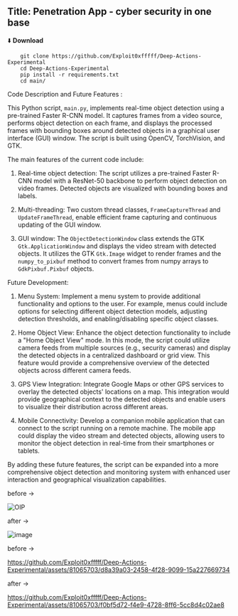 ## Title: Penetration App -  cyber security  in one base

⬇️ **Download**

```
    git clone https://github.com/Exploit0xfffff/Deep-Actions-Experimental
    cd Deep-Actions-Experimental
    pip install -r requirements.txt
    cd main/
```

Code Description and Future Features :

This Python script, `main.py`, implements real-time object detection using a pre-trained Faster R-CNN model. It captures frames from a video source, performs object detection on each frame, and displays the processed frames with bounding boxes around detected objects in a graphical user interface (GUI) window. The script is built using OpenCV, TorchVision, and GTK.

The main features of the current code include:

1. Real-time object detection: The script utilizes a pre-trained Faster R-CNN model with a ResNet-50 backbone to perform object detection on video frames. Detected objects are visualized with bounding boxes and labels.

2. Multi-threading: Two custom thread classes, `FrameCaptureThread` and `UpdateFrameThread`, enable efficient frame capturing and continuous updating of the GUI window.

3. GUI window: The `ObjectDetectionWindow` class extends the GTK `Gtk.ApplicationWindow` and displays the video stream with detected objects. It utilizes the GTK `Gtk.Image` widget to render frames and the `numpy_to_pixbuf` method to convert frames from numpy arrays to `GdkPixbuf.Pixbuf` objects.

Future Development:

1. Menu System: Implement a menu system to provide additional functionality and options to the user. For example, menus could include options for selecting different object detection models, adjusting detection thresholds, and enabling/disabling specific object classes.

2. Home Object View: Enhance the object detection functionality to include a "Home Object View" mode. In this mode, the script could utilize camera feeds from multiple sources (e.g., security cameras) and display the detected objects in a centralized dashboard or grid view. This feature would provide a comprehensive overview of the detected objects across different camera feeds.

3. GPS View Integration: Integrate Google Maps or other GPS services to overlay the detected objects' locations on a map. This integration would provide geographical context to the detected objects and enable users to visualize their distribution across different areas.

4. Mobile Connectivity: Develop a companion mobile application that can connect to the script running on a remote machine. The mobile app could display the video stream and detected objects, allowing users to monitor the object detection in real-time from their smartphones or tablets.

By adding these future features, the script can be expanded into a more comprehensive object detection and monitoring system with enhanced user interaction and geographical visualization capabilities.

before ->

![OIP](https://github.com/Exploit0xfffff/Deep-Actions-Experimental/assets/81065703/ae960bdc-79f1-4bd7-8659-ab774d0c8684)


after ->

![image](https://github.com/Exploit0xfffff/Deep-Actions-Experimental/assets/81065703/05cdb353-4d81-4b92-93f5-126dd941052c)

before ->

https://github.com/Exploit0xfffff/Deep-Actions-Experimental/assets/81065703/d8a39a03-2458-4f28-9099-15a227669734


after ->

https://github.com/Exploit0xfffff/Deep-Actions-Experimental/assets/81065703/f0bf5d72-f4e9-4728-8ff6-5cc8d4c02ae8
